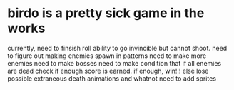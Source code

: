 # birdo is a pretty sick game in the works

currently, need to finsish roll ability to go invincible but cannot shoot. 
need to figure out making enemies spawn in patterns
need to make more enemies
need to make bosses
need to make condition that if all enemies are dead check if enough score is earned. if enough, win!!! else lose 
possible extraneous death animations and whatnot
need to add sprites
